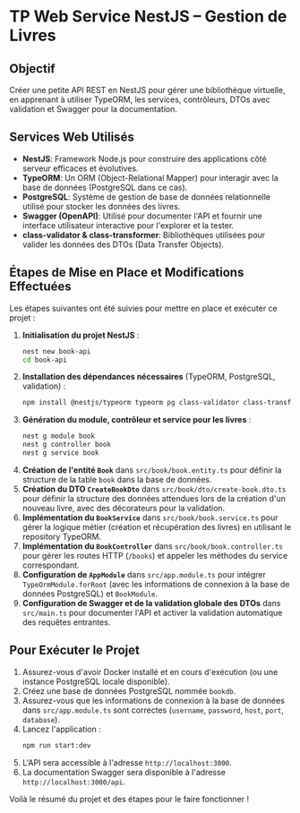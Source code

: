 # TP Web Service NestJS – Gestion de Livres

## Objectif
Créer une petite API REST en NestJS pour gérer une bibliothèque virtuelle, en apprenant à utiliser TypeORM, les services, contrôleurs, DTOs avec validation et Swagger pour la documentation.

## Services Web Utilisés

*   **NestJS**: Framework Node.js pour construire des applications côté serveur efficaces et évolutives.
*   **TypeORM**: Un ORM (Object-Relational Mapper) pour interagir avec la base de données (PostgreSQL dans ce cas).
*   **PostgreSQL**: Système de gestion de base de données relationnelle utilisé pour stocker les données des livres.
*   **Swagger (OpenAPI)**: Utilisé pour documenter l'API et fournir une interface utilisateur interactive pour l'explorer et la tester.
*   **class-validator & class-transformer**: Bibliothèques utilisées pour valider les données des DTOs (Data Transfer Objects).

## Étapes de Mise en Place et Modifications Effectuées

Les étapes suivantes ont été suivies pour mettre en place et exécuter ce projet :

1.  **Initialisation du projet NestJS** :
    ```bash
    nest new book-api
    cd book-api
    ```
2.  **Installation des dépendances nécessaires** (TypeORM, PostgreSQL, validation) :
    ```bash
    npm install @nestjs/typeorm typeorm pg class-validator class-transformer
    ```
3.  **Génération du module, contrôleur et service pour les livres** :
    ```bash
    nest g module book
    nest g controller book
    nest g service book
    ```
4.  **Création de l'entité `Book`** dans `src/book/book.entity.ts` pour définir la structure de la table `book` dans la base de données.
5.  **Création du DTO `CreateBookDto`** dans `src/book/dto/create-book.dto.ts` pour définir la structure des données attendues lors de la création d'un nouveau livre, avec des décorateurs pour la validation.
6.  **Implémentation du `BookService`** dans `src/book/book.service.ts` pour gérer la logique métier (création et récupération des livres) en utilisant le repository TypeORM.
7.  **Implémentation du `BookController`** dans `src/book/book.controller.ts` pour gérer les routes HTTP (`/books`) et appeler les méthodes du service correspondant.
8.  **Configuration de `AppModule`** dans `src/app.module.ts` pour intégrer `TypeOrmModule.forRoot` (avec les informations de connexion à la base de données PostgreSQL) et `BookModule`.
9.  **Configuration de Swagger et de la validation globale des DTOs** dans `src/main.ts` pour documenter l'API et activer la validation automatique des requêtes entrantes.

## Pour Exécuter le Projet

1.  Assurez-vous d'avoir Docker installé et en cours d'exécution (ou une instance PostgreSQL locale disponible).
2.  Créez une base de données PostgreSQL nommée `bookdb`.
3.  Assurez-vous que les informations de connexion à la base de données dans `src/app.module.ts` sont correctes (`username`, `password`, `host`, `port`, `database`).
4.  Lancez l'application :
    ```bash
    npm run start:dev
    ```
5.  L'API sera accessible à l'adresse `http://localhost:3000`.
6.  La documentation Swagger sera disponible à l'adresse `http://localhost:3000/api`.

Voilà le résumé du projet et des étapes pour le faire fonctionner ! 